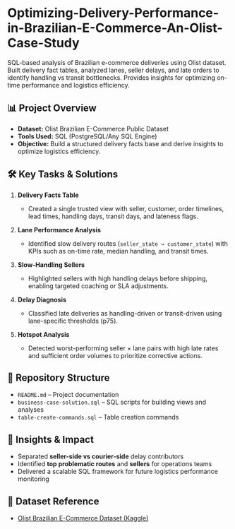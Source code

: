 # Optimizing-Delivery-Performance-in-Brazilian-E-Commerce-An-Olist-Case-Study
SQL-based analysis of Brazilian e-commerce deliveries using Olist dataset. Built delivery fact tables, analyzed lanes, seller delays, and late orders to identify handling vs transit bottlenecks. Provides insights for optimizing on-time performance and logistics efficiency.

## 📊 Project Overview  
- **Dataset:** Olist Brazilian E-Commerce Public Dataset  
- **Tools Used:** SQL (PostgreSQL/Any SQL Engine)  
- **Objective:** Build a structured delivery facts base and derive insights to optimize logistics efficiency.  

## 🛠 Key Tasks & Solutions  
1. **Delivery Facts Table**  
   - Created a single trusted view with seller, customer, order timelines, lead times, handling days, transit days, and lateness flags.  

2. **Lane Performance Analysis**  
   - Identified slow delivery routes (`seller_state → customer_state`) with KPIs such as on-time rate, median handling, and transit times.  

3. **Slow-Handling Sellers**  
   - Highlighted sellers with high handling delays before shipping, enabling targeted coaching or SLA adjustments.  

4. **Delay Diagnosis**  
   - Classified late deliveries as handling-driven or transit-driven using lane-specific thresholds (p75).  

5. **Hotspot Analysis**  
   - Detected worst-performing seller × lane pairs with high late rates and sufficient order volumes to prioritize corrective actions.  

## 📂 Repository Structure  
- `README.md` – Project documentation  
- `business-case-solution.sql` – SQL scripts for building views and analyses  
- `table-create-commands.sql` – Table creation commands  


## 🚀 Insights & Impact  
- Separated **seller-side vs courier-side** delay contributors  
- Identified **top problematic routes** and **sellers** for operations teams  
- Delivered a scalable SQL framework for future logistics performance monitoring  

## 📎 Dataset Reference  
- [Olist Brazilian E-Commerce Dataset (Kaggle)](https://www.kaggle.com/datasets/olistbr/brazilian-ecommerce)  

